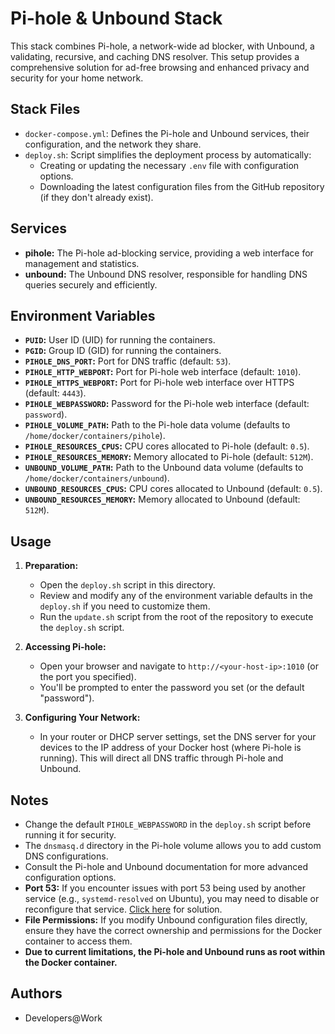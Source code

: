 # Pi-hole & Unbound Stack

This stack combines Pi-hole, a network-wide ad blocker, with Unbound, a validating, recursive, and caching DNS resolver. This setup provides a comprehensive solution for ad-free browsing and enhanced privacy and security for your home network.

## Stack Files

- `docker-compose.yml`: Defines the Pi-hole and Unbound services, their configuration, and the network they share.
- `deploy.sh`: Script simplifies the deployment process by automatically:
    -  Creating or updating the necessary `.env` file with configuration options.
    -  Downloading the latest configuration files from the GitHub repository (if they don't already exist).

## Services

- **pihole:**  The Pi-hole ad-blocking service, providing a web interface for management and statistics.
- **unbound:** The Unbound DNS resolver, responsible for handling DNS queries securely and efficiently.

## Environment Variables

- **`PUID`:** User ID (UID) for running the containers.
- **`PGID`:** Group ID (GID) for running the containers.
- **`PIHOLE_DNS_PORT`:** Port for DNS traffic (default: `53`).
- **`PIHOLE_HTTP_WEBPORT`:** Port for Pi-hole web interface (default: `1010`).
- **`PIHOLE_HTTPS_WEBPORT`:** Port for Pi-hole web interface over HTTPS (default: `4443`).
- **`PIHOLE_WEBPASSWORD`:** Password for the Pi-hole web interface (default: `password`). 
- **`PIHOLE_VOLUME_PATH`:** Path to the Pi-hole data volume (defaults to `/home/docker/containers/pihole`).
- **`PIHOLE_RESOURCES_CPUS`:** CPU cores allocated to Pi-hole (default: `0.5`).
- **`PIHOLE_RESOURCES_MEMORY`:** Memory allocated to Pi-hole (default: `512M`).
- **`UNBOUND_VOLUME_PATH`:** Path to the Unbound data volume (defaults to `/home/docker/containers/unbound`).
- **`UNBOUND_RESOURCES_CPUS`:** CPU cores allocated to Unbound (default: `0.5`).
- **`UNBOUND_RESOURCES_MEMORY`:** Memory allocated to Unbound (default: `512M`).

## Usage

1.  **Preparation:**
    -   Open the `deploy.sh` script in this directory.
    -   Review and modify any of the environment variable defaults in the `deploy.sh` if you need to customize them.
    -   Run the `update.sh` script from the root of the repository to execute the `deploy.sh` script.

2.  **Accessing Pi-hole:**
    -   Open your browser and navigate to `http://<your-host-ip>:1010` (or the port you specified).
    -   You'll be prompted to enter the password you set (or the default "password").

3.  **Configuring Your Network:**
    -   In your router or DHCP server settings, set the DNS server for your devices to the IP address of your Docker host (where Pi-hole is running). This will direct all DNS traffic through Pi-hole and Unbound.

## Notes

*   Change the default `PIHOLE_WEBPASSWORD` in the `deploy.sh` script before running it for security.
*   The `dnsmasq.d` directory in the Pi-hole volume allows you to add custom DNS configurations.
*   Consult the Pi-hole and Unbound documentation for more advanced configuration options.
*   **Port 53:** If you encounter issues with port 53 being used by another service (e.g., `systemd-resolved` on Ubuntu), you may need to disable or reconfigure that service. [Click here](https://www.linuxuprising.com/2020/07/ubuntu-how-to-free-up-port-53-used-by.html) for solution.
*   **File Permissions:** If you modify Unbound configuration files directly, ensure they have the correct ownership and permissions for the Docker container to access them.
*   **Due to current limitations, the Pi-hole and Unbound runs as root within the Docker container.**

## Authors

*   Developers@Work
